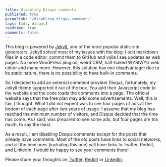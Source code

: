 ```yaml
---
title: Disabling Disqus comments
published: true
permalink: "/disabling-disqus-comments"
tags: [ads, disqus]
readtime: true
comments: false
---
```


This blog is powered by [Jekyll](https://jekyllrb.com/), one of the most popular static site generators.
Jekyll solved most of my issues with the blog: I edit markdown files in a code editor, commit them to GitHub and voila I see updates as web pages. No more WordPress plugins, weird CRM, half-baked WYSIWYG web editor and many more.
However, this solution has one disadvantage: due to its static nature, there is no possibility to have built-in comments.

So I decided to add an external comment provider Disqus, fortunately, my Jekyll theme supported it out of the box.
You add their Javascript code to the website and the code loads the comments into a page.
The official website says that the free plan may add some advertisements. Well, this is fair, I thought.
What I did not expect was to see four pages of ads at the bottom of each page after two years of usage.
I assume that my blog has reached the minimum number of visitors, and Disqus decided that the time has come.
As I said, was prepared to see some ads, but four pages are too much, to say the least.

As a result, I am disabling Disqus comments except for the posts that already have comments. Most of the old posts have links to social networks, and all the new ones (including this one) will have links to Twitter, Reddit, and LinkedIn. I would be happy to see your comments there!

Please share your thoughts on [Twitter](https://twitter.com/dbdanilov/status/1640052185781133313?s=20), [Reddit](https://www.reddit.com/r/cpp/comments/122udm0/using_shared_ptr_for_reloadable_config/) or [LinkedIn](https://www.linkedin.com/posts/ddanilov_using-sharedptr-for-reloadable-config-activity-7045819011908931584-a0vG?utm_source=share&utm_medium=member_desktop).
